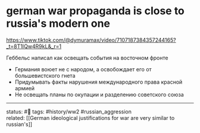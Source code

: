 # german war propaganda is close to russia's modern one
https://www.tiktok.com/@dymuramax/video/7107187384357244165?_t=8T1IQw4R9kL&_r=1

Геббельс написал как освещать события на восточном фронте
 - Германия воюет не с народом, а освобождает его от большевистского гнета
 - Придумывать факты нарушения международного права красной армией
 - Не освещать планы по окупации и разделению советского союза


--- 
status: #🌱 
tags: #history/ww2 #russian_aggression  
related: [[German ideological justifications for war are very similar to russian's]]